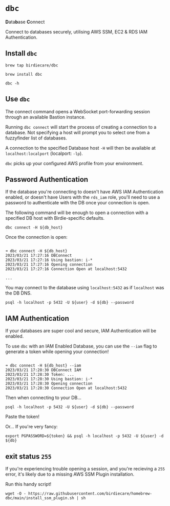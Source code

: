# `dbc`
**D**ata**b**ase **C**onnect

Connect to databases securely, utilising AWS SSM, EC2 & RDS IAM Authentication.

## Install `dbc`

`brew tap birdiecare/dbc`

`brew install dbc`

`dbc -h`

## Use `dbc`

The connect command opens a WebSocket port-forwarding session through an available Bastion instance.

Running `dbc connect` will start the process of creating a connection to a database. 
Not specifying a host will prompt you to select one from a fuzzyfinder list of databases.

A connection to the specified Database host `-H` will then be available at `localhost:localport` (localport: `-lp`).

`dbc` picks up your configured AWS profile from your environment.

## Password Authentication

If the database you're connecting to doesn't have AWS IAM Authentication enabled, or doesn't have Users with the `rds_iam` role, you'll need to use a password to authenticate with the DB once your connection is open.

The following command will be enough to open a connection with a specified DB host with Birdie-specific defaults.

`dbc connect -H ${db_host}`

Once the connection is open:

```

➜ dbc connect -H ${db_host}
2023/03/21 17:27:16 DBConnect
2023/03/21 17:27:16 Using bastion: i-*
2023/03/21 17:27:16 Opening connection
2023/03/21 17:27:16 Connection Open at localhost:5432

...

```

You may connect to the database using `localhost:5432` as if `localhost` was the DB DNS.

`psql -h localhost -p 5432 -U ${user} -d ${db} --password`

## IAM Authentication

If your databases are super cool and secure, IAM Authentication will be enabled.

To use `dbc` with an IAM Enabled Database, you can use the `--iam` flag to generate a token while opening your connection!

```

➜ dbc connect -H ${db_host} --iam
2023/03/21 17:28:30 DBConnect IAM
2023/03/21 17:28:30 Token: ...
2023/03/21 17:28:30 Using bastion: i-*
2023/03/21 17:28:30 Opening connection
2023/03/21 17:28:30 Connection Open at localhost:5432

```

Then when connecting to your DB...

`psql -h localhost -p 5432 -U ${user} -d ${db} --password`

Paste the token!

Or... If you're very fancy:

`export PGPASSWORD=${token} && psql -h localhost -p 5432 -U ${user} -d ${db}`

## exit status `255`

If you're experiencing trouble opening a session, and you're recieving a `255` error, it's likely due to a missing AWS SSM Plugin installation.

Run this handy script!

`wget -O - https://raw.githubusercontent.com/birdiecare/homebrew-dbc/main/install_ssm_plugin.sh | sh`

